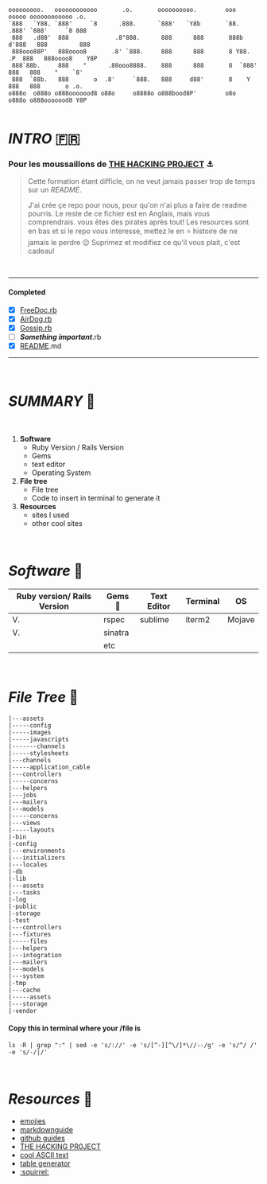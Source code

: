 
```
ooooooooo.   oooooooooooo       .o.       oooooooooo.        ooo        ooooo oooooooooooo .o. 
`888   `Y88. `888'     `8      .888.      `888'   `Y8b       `88.       .888' `888'     `8 888 
 888   .d88'  888             .8"888.      888      888       888b     d'888   888         888 
 888ooo88P'   888oooo8       .8' `888.     888      888       8 Y88. .P  888   888oooo8    Y8P 
 888`88b.     888    "      .88ooo8888.    888      888       8  `888'   888   888    "    `8' 
 888  `88b.   888       o  .8'     `888.   888     d88'       8    Y     888   888       o .o. 
o888o  o888o o888ooooood8 o88o     o8888o o888bood8P'        o8o        o888o o888ooooood8 Y8P 
                                                                                               
```

# ___INTRO___ :fr:

### Pour les moussaillons de [THE HACKING PR0JECT](https://www.thehackingproject.org) :anchor:
>Cette formation étant difficle, on ne veut jamais passer trop de temps sur un *README*.
>
>J'ai crée çe repo pour nous, pour qu'on n'ai plus a faire de readme pourris.
>Le reste de ce fichier est en Anglais, mais vous comprendrais. vous êtes des pirates après tout!
>Les resources sont en bas et si le repo vous interesse, mettez le en :star: histoire de ne jamais le perdre :wink:
>Suprimez et modifiez ce qu'il vous plait, c'est cadeau!
</br>

-------------------------------------------------------

#### **Completed**

- [x] [FreeDoc.rb](https://www.google.com/url?sa=i&rct=j&q=&esrc=s&source=images&cd=&ved=2ahUKEwi2sqqO6u7jAhVCzoUKHacjD4EQjRx6BAgBEAQ&url=https%3A%2F%2Fgiphy.com%2Fexplore%2Fdoctor&psig=AOvVaw1Qk1hLX9dYieC6BcXNqkUR&ust=1565200960886529)
- [x] [AirDog.rb](https://www.google.com/url?sa=i&rct=j&q=&esrc=s&source=images&cd=&ved=2ahUKEwi4ndea6e7jAhUKTBoKHa9MAgIQjRx6BAgBEAQ&url=https%3A%2F%2Fimgur.com%2Fgallery%2FyTxGNrN%2Fcomment%2F169462044&psig=AOvVaw0Vb1ZQHML6-8p9EUIKdWKc&ust=1565200718162405)
- [x] [Gossip.rb](https://www.google.com/url?sa=i&rct=j&q=&esrc=s&source=images&cd=&ved=2ahUKEwicjfuz6e7jAhVNzYUKHe_0DWYQjRx6BAgBEAQ&url=https%3A%2F%2Fwww.tumblr.com%2Ftagged%2Fkelly%2Bshoes&psig=AOvVaw39Js45Gqq6MpH-Plxf1QVb&ust=1565200761039258)
- [ ] ___Something important___.rb
- [x] [README](https://github.com/MelvynSwingler/README.Template/blob/master/README.md).md

________________________________________________________
</br>

# ___SUMMARY___ :book:

</br>

1. **Software**
    - Ruby Version / Rails Version
    - Gems
    - text editor
    - Operating System
1. **File tree**
    - File tree
    - Code to insert in terminal to generate it
1. **Resources**
    - sites I used
    - other cool sites

</br>

# ___Software___ :robot:

| Ruby version/ Rails Version  | Gems :gem: |  Text Editor |  Terminal |  OS |
|---|---|---|---|---|
| V.  | rspec  | sublime  |  iterm2 | Mojave  |
| V.  | sinatra  |   |   |   |
|   | etc  |   |   |   |

</br>

# ___File Tree___ :cactus:

 ```|-app
 |---assets
 |-----config
 |-----images
 |-----javascripts
 |-------channels
 |-----stylesheets
 |---channels
 |-----application_cable
 |---controllers
 |-----concerns
 |---helpers
 |---jobs
 |---mailers
 |---models
 |-----concerns
 |---views
 |-----layouts
 |-bin
 |-config
 |---environments
 |---initializers
 |---locales
 |-db
 |-lib
 |---assets
 |---tasks
 |-log
 |-public
 |-storage
 |-test
 |---controllers
 |---fixtures
 |-----files
 |---helpers
 |---integration
 |---mailers
 |---models
 |---system
 |-tmp
 |---cache
 |-----assets
 |---storage
 |-vendor
 ```

#### Copy this in terminal where your /file is
```
ls -R | grep ":" | sed -e 's/://' -e 's/[^-][^\/]*\//--/g' -e 's/^/ /' -e 's/-/|/'
```
</br>

# ___Resources___ :space_invader:

- [emojies](https://github.com/ikatyang/emoji-cheat-sheet/blob/master/README.md)
- [markdownguide](https://www.markdownguide.org)
- [github guides](https://guides.github.com/features/mastering-markdown/)
- [THE HACKING PR0JECT](https://www.thehackingproject.org)
- [cool ASCII text](http://patorjk.com/software/taag/#p=testall&f=ANSI%20Shadow&t=FUCK%20YEAH)
- [table generator](http://www.tablesgenerator.com/markdown_tables)
- [:squirrel:](https://www.youtube.com/watch?v=N3ie1Vt9WA0)
